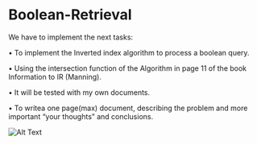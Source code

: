 # Boolean-Retrieval

We have to implement the next tasks:

• To implement the Inverted index algorithm to process a boolean query.

• Using the intersection function of the Algorithm in page 11 of the book Information to IR (Manning).

• It will be tested with my own documents.

• To writea one page(max) document, describing the problem and more important “your thoughts” and conclusions.
 



![Alt Text](https://developers.giphy.com/static/img/giphy_api.33a56fbc9e1d.gif)

